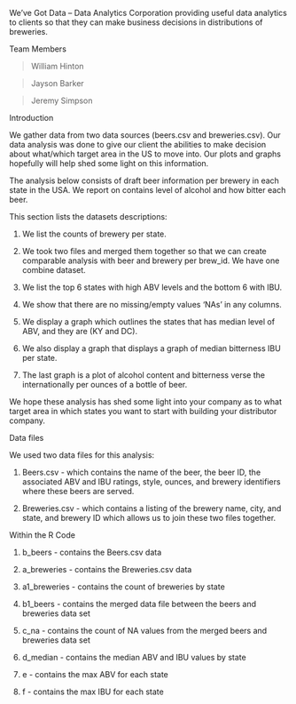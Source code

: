 We’ve Got Data – Data Analytics Corporation providing useful data analytics to clients so that they can make business decisions in distributions of breweries.

Team Members

> William Hinton

> Jayson Barker

> Jeremy Simpson

Introduction

We gather data from two data sources (beers.csv and breweries.csv). Our data analysis was done to give our client the abilities to make decision about what/which target area in the US to move into. Our plots and graphs hopefully will help shed some light on this information.

The analysis below consists of draft beer information per brewery in each state in the USA. We report on contains level of alcohol and how bitter each beer.

This section lists the datasets descriptions:

1. We list the counts of brewery per state.

2. We took two files and merged them together so that we can create comparable analysis with beer and brewery per brew_id. We have one combine dataset.

3. We list the top 6 states with high ABV levels and the bottom 6 with IBU.

4. We show that there are no missing/empty values ‘NAs’ in any columns.

5. We display a graph which outlines the states that has median level of ABV, and they are (KY and DC).

6. We also display a graph that displays a graph of median bitterness IBU per state.

7. The last graph is a plot of alcohol content and bitterness verse the internationally per ounces of a bottle of beer.

We hope these analysis has shed some light into your company as to what target area in which states you want to start with building your distributor company.

Data files

We used two data files for this analysis:

1. Beers.csv - which contains the name of the beer, the beer ID, the associated ABV and IBU ratings, style, ounces, and brewery identifiers where these beers are served.

2. Breweries.csv - which contains a listing of the brewery name, city, and state, and brewery ID which allows us to join these two files together.

Within the R Code

1. b_beers - contains the Beers.csv data

2. a_breweries - contains the Breweries.csv data

3. a1_breweries  - contains the count of breweries by state

4. b1_beers - contains the merged data file between the beers and breweries data set

5. c_na - contains the count of NA values from the merged beers and breweries data set

6. d_median - contains the median ABV and IBU values by state

7. e - contains the max ABV for each state

8. f - contains the max IBU for each state
